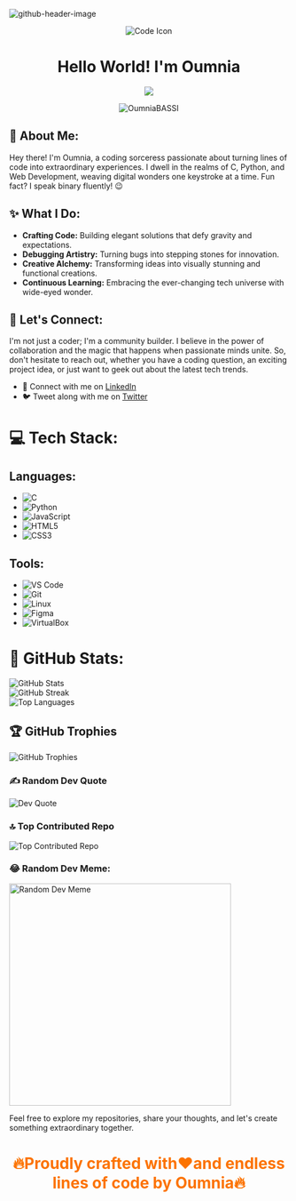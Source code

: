 ![github-header-image](https://github.com/OumniaBASSI/OumniaBASSI/assets/96882292/287b0e12-4b2a-469e-bb5d-b33a7f84cff7)



<p align="center">
  <img src="https://img.icons8.com/color/96/000000/code.png" alt="Code Icon"/>
</p>

<h1 align="center">Hello World! I'm Oumnia</h1>
<p align="center">
  <a href="https://github.com/ezitounioussama/readme-typing-svg">
    <img align="center" src="https://readme-typing-svg.demolab.com/?lines=Full stack%20web%20developer;ALX%20Software%20Engineering%20student;Crafting%20Dreams%20with%20code&font=Fira%20Code&center=true&width=440&height=45&color=fff&vCenter=true&pause=500&size=22"/></a>
</p>
<p align="center">
  <img src="https://komarev.com/ghpvc/?username=OumniaBASSI&label=Profile%20Visits&color=0e75b6&style=flat-square" alt="OumniaBASSI" />
</p>

## 🚀 About Me:
Hey there! I'm Oumnia, a coding sorceress passionate about turning lines of code into extraordinary experiences. I dwell in the realms of C, Python, and Web Development, weaving digital wonders one keystroke at a time. Fun fact? I speak binary fluently! 😉

## ✨ What I Do:
- **Crafting Code:** Building elegant solutions that defy gravity and expectations.
- **Debugging Artistry:** Turning bugs into stepping stones for innovation.
- **Creative Alchemy:** Transforming ideas into visually stunning and functional creations.
- **Continuous Learning:** Embracing the ever-changing tech universe with wide-eyed wonder.

## 🌟 Let's Connect:
I'm not just a coder; I'm a community builder. I believe in the power of collaboration and the magic that happens when passionate minds unite. So, don't hesitate to reach out, whether you have a coding question, an exciting project idea, or just want to geek out about the latest tech trends.
- 💼 Connect with me on [LinkedIn](https://www.linkedin.com/in/oumnia-basbassi-b9907725a/)
- 🐦 Tweet along with me on [Twitter](https://twitter.com/B1Oumnia)

# 💻 Tech Stack:

## Languages:
- ![C](https://img.shields.io/badge/c-%2300599C.svg?style=for-the-badge&logo=c&logoColor=white)
- ![Python](https://img.shields.io/badge/python-%233776AB.svg?style=for-the-badge&logo=python&logoColor=white)
- ![JavaScript](https://img.shields.io/badge/javascript-%23F7DF1E.svg?style=for-the-badge&logo=javascript&logoColor=black)
- ![HTML5](https://img.shields.io/badge/html5-%23E34F26.svg?style=for-the-badge&logo=html5&logoColor=white)
- ![CSS3](https://img.shields.io/badge/css3-%231572B6.svg?style=for-the-badge&logo=css3&logoColor=white)

## Tools:
- ![VS Code](https://img.shields.io/badge/VS%20Code-%23007ACC.svg?style=for-the-badge&logo=visual-studio-code&logoColor=white)
- ![Git](https://img.shields.io/badge/Git-%23F05032.svg?style=for-the-badge&logo=git&logoColor=white)
- ![Linux](https://img.shields.io/badge/Linux-FCC624?style=for-the-badge&logo=linux&logoColor=black)
- ![Figma](https://img.shields.io/badge/Figma-%23F24E1E.svg?style=for-the-badge&logo=figma&logoColor=white)
- ![VirtualBox](https://img.shields.io/badge/VirtualBox-%230081A7.svg?style=for-the-badge&logo=virtualbox&logoColor=white)

# 🚀 GitHub Stats:
![GitHub Stats](https://github-readme-stats.vercel.app/api?username=OumniaBASSI&theme=dracula&hide_border=false&include_all_commits=true&count_private=true)<br/>
![GitHub Streak](https://github-readme-streak-stats.herokuapp.com/?user=OumniaBASSI&theme=dracula&hide_border=false)<br/>
![Top Languages](https://github-readme-stats.vercel.app/api/top-langs/?username=OumniaBASSI&theme=dracula&hide_border=false&include_all_commits=true&count_private=true&layout=compact)

## 🏆 GitHub Trophies
![GitHub Trophies](https://github-profile-trophy.vercel.app/?username=OumniaBASSI&theme=dracula&no-frame=false&no-bg=false&margin-w=4)

### ✍️ Random Dev Quote
![Dev Quote](https://quotes-github-readme.vercel.app/api?type=horizontal&theme=radical)

### 🔝 Top Contributed Repo
![Top Contributed Repo](https://github-contributor-stats.vercel.app/api?username=OumniaBASSI&limit=5&theme=dracula&combine_all_yearly_contributions=true)

### 😂 Random Dev Meme:

<img src='https://randommeme-five.vercel.app/' style="height: 400px;" alt="Random Dev Meme"/>

Feel free to explore my repositories, share your thoughts, and let's create something extraordinary together.

<h1 align="center" style="color:#FC7300;">🔥Proudly crafted with❤️and endless lines of code by Oumnia🔥</h>
